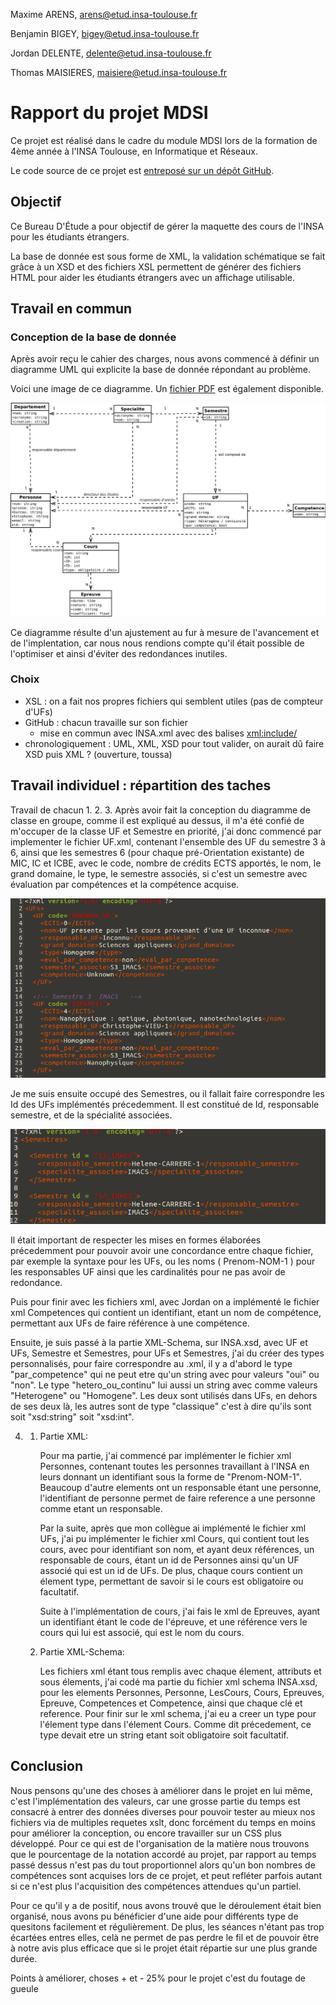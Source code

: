 Maxime ARENS, [arens@etud.insa-toulouse.fr](mailto:arens@etud.insa-toulouse.fr)

Benjamin BIGEY, [bigey@etud.insa-toulouse.fr](mailto:bigey@etud.insa-toulouse.fr)

Jordan DELENTE, [delente@etud.insa-toulouse.fr](mailto:delente@etud.insa-toulouse.fr)

Thomas MAISIERES, [maisiere@etud.insa-toulouse.fr](mailto:maisiere@etud.insa-toulouse.fr)

# Rapport du projet MDSI

Ce projet est réalisé dans le cadre du module MDSI lors de la formation de 4ème année à l'INSA Toulouse, en Informatique et Réseaux.

Le code source de ce projet est [entreposé sur un dépôt GitHub](https://github.com/Terae/MDSI/tree/master/Project).

## Objectif

Ce Bureau D'Étude a pour objectif de gérer la maquette des cours de l'INSA pour les étudiants étrangers.

La base de donnée est sous forme de XML, la validation schématique se fait grâce à un XSD et des fichiers XSL permettent de générer des fichiers HTML pour aider les étudiants étrangers avec un affichage utilisable.

## Travail en commun

### Conception de la base de donnée

Après avoir reçu le cahier des charges, nous avons commencé à définir un diagramme UML qui explicite la base de donnée répondant au problème.

Voici une image de ce diagramme. Un [fichier PDF](https://github.com/Terae/MDSI/blob/master/Project/UML.pdf) est également disponible.

![Diagramme UML](UML.png)

Ce diagramme résulte d'un ajustement au fur à mesure de l'avancement et de l'implentation, car nous nous rendions compte qu'il était possible de l'optimiser et ainsi d'éviter des redondances inutiles.
 

### Choix
* XSL : on a fait nos propres fichiers qui semblent utiles (pas de compteur d'UFs)
* GitHub : chacun travaille sur son fichier
	* mise en commun avec INSA.xml avec des balises <xml:include/>
* chronologiquement : UML, XML, XSD pour tout valider, on aurait dû faire XSD puis XML ? (ouverture, toussa)

## Travail individuel : répartition des taches

Travail de chacun
1.
2.
3.  Après avoir fait la conception du diagramme de classe en groupe, comme il est expliqué au dessus, il m'a été confié de m'occuper de la classe UF et Semestre en priorité, j'ai donc commencé par implementer le fichier UF.xml, contenant l'ensemble des UF du semestre 3 à 6, ainsi que les semestres 6 (pour chaque pré-Orientation existante) de MIC, IC et ICBE, avec le code, nombre de crédits ECTS apportés, le nom, le grand domaine, le type, le semestre associés, si c'est un semestre avec évaluation par compétences et la compétence acquise. 

![Extrait du fichier UF.xml](UF.png)

Je me suis ensuite occupé des Semestres, ou il fallait faire correspondre les Id des UFs implémentés précedemment. Il est constitué de Id, responsable semestre, et de la spécialité associées.

![Extrait du fichier Semestres.xml](Semestre.png)
 
Il était important de respecter les mises en formes élaborées précedemment pour pouvoir avoir une concordance entre chaque fichier, par exemple la syntaxe pour les UFs, ou les noms ( Prenom-NOM-1 ) pour les responsables UF ainsi que les cardinalités pour ne pas avoir de redondance.

Puis pour finir avec les fichiers xml, avec Jordan on a implémenté le fichier xml Competences qui contient un identifiant, etant un nom de compétence, permettant aux UFs de faire référence à une compétence.

Ensuite, je suis passé à la partie XML-Schema, sur INSA.xsd, avec UF et UFs, Semestre et Semestres, pour UFs et Semestres, j'ai du créer des types personnalisés, pour faire correspondre au .xml, il y a d'abord le type "par_competence" qui ne peut etre qu'un string avec pour valeurs "oui" ou "non". Le type "hetero_ou_continu" lui aussi un string avec comme valeurs "Heterogene" ou "Homogene". Les deux sont utilisés dans UFs, en dehors de ses deux là, les autres sont de type "classique" c'est à dire qu'ils sont soit "xsd:string" soit "xsd:int". 
 

4.
	1.	Partie XML:

		Pour ma partie, j'ai commencé par implémenter le fichier xml Personnes, contenant toutes les personnes travaillant à l'INSA en leurs donnant un identifiant sous la forme de "Prenom-NOM-1". Beaucoup d'autre elements ont un responsable étant une personne, l'identifiant de personne permet de faire reference a une personne comme etant un responsable.

 		Par la suite, après que mon collègue ai implémenté le fichier xml UFs, j'ai pu implémenter le fichier xml Cours, qui contient tout les cours, avec pour identifiant son nom, et ayant deux références, un responsable de cours, étant un id de Personnes ainsi qu'un UF associé qui est un id de UFs. De plus, chaque cours contient un élement type, permettant de savoir si le cours est obligatoire ou facultatif.

 		Suite à l'implémentation de cours, j'ai fais le xml de Epreuves,  ayant un identifiant étant le code de l'épreuve, et une référence vers le cours qui lui est associé, qui est le nom du cours. 



	2.	Partie XML-Schema:

		Les fichiers xml étant tous remplis avec chaque élement, attributs et sous élements, j'ai codé ma partie du fichier xml schema INSA.xsd, pour les elements Personnes, Personne, LesCours, Cours, Epreuves, Epreuve, Competences et Competence, ainsi que chaque clé et reference. Pour finir sur le xml schema, j'ai eu a creer un type pour l'élement type dans l'élement Cours. Comme dit précedement, ce type devait etre un string etant soit obligatoire soit facultatif.



## Conclusion

Nous pensons qu'une des choses à améliorer dans le projet en lui même, c'est l'implémentation des valeurs, car une grosse partie du temps est consacré à entrer des données diverses pour pouvoir tester au mieux nos fichiers via de multiples requetes xslt, donc forcément du temps en moins pour améliorer la conception, ou encore travailler sur un CSS plus développé.
Pour ce qui est de l'organisation de la matière nous trouvons que le pourcentage de la notation accordé au projet, par rapport au temps passé dessus n'est pas du tout proportionnel alors qu'un bon nombres de compétences sont acquises lors de ce projet, et peut refléter parfois autant si ce n'est plus l'acquisition des compétences attendues qu'un partiel.

Pour ce qu'il y a de positif, nous avons trouvé que le déroulement était bien organisé, nous avons pu bénéficier d'une aide pour différents type de quesitons facilement et régulièrement. De plus, les séances n'étant pas trop écartées entres elles, celà ne permet de pas perdre le fil et de pouvoir être à notre avis plus efficace que si le projet était répartie sur une plus grande durée.

    
Points à améliorer, choses + et -
25% pour le projet c'est du foutage de gueule
